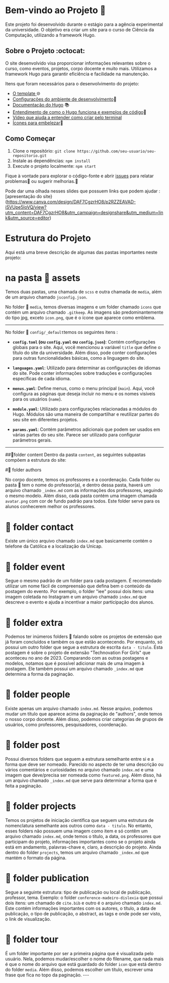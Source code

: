 # Bem-vindo ao Projeto 👋

Este projeto foi desenvolvido durante o estágio para a agência experimental da universidade. O objetivo era criar um site para o curso de Ciência da Computação, utilizando a framework Hugo.

## Sobre o Projeto :octocat: 

O site desenvolvido visa proporcionar informações relevantes sobre o curso, como eventos, projetos, corpo docente e muito mais. Utilizamos a framework Hugo para garantir eficiência e facilidade na manutenção.


Itens que foram necessários para o desenvolvimento do projeto:

- [ O template ](https://github.com/HugoBlox/theme-research-group) 🌐
- [Configurações do ambiente de desenvolvimento](https://www.youtube.com/watch?v=hjD9jTi_DQ4)💎
- [Documentação do Hugo](https://gohugo.io/documentation/) 📚
- [Entendimento de como o Hugo funciona e exemplos de código](https://kinsta.com/pt/blog/site-estatico-hugo/)📖
- [Vídeo que ajuda a entender como criar pelo terminal](https://www.youtube.com/watch?v=RBhCQMbKFSo&t=5345s&pp=ygUOSFVHTyBGUkFNRVdPUks%3D)
- [Ícones para embelezar](https://gist.github.com/rxaviers/7360908)💄

## Como Começar

1. Clone o repositório: `git clone https://github.com/seu-usuario/seu-repositorio.git`
2. Instale as dependências: `npm install`
3. Execute o projeto localmente: `npm start`

Fique à vontade para explorar o código-fonte e abrir [issues](link_para_nova_issue) para relatar problemas🐛  ou sugerir melhorias.🌱

Pode dar uma olhada nesses slides que possuem links que podem ajudar : [apresentação do site}(https://www.canva.com/design/DAF7CgzrHO8/p2RZZEAVAD-iSVUpe5IoVQ/view?utm_content=DAF7CgzrHO8&utm_campaign=designshare&utm_medium=link&utm_source=editor)


# Estrutura do Projeto

Aqui está uma breve descrição de algumas das pastas importantes neste projeto:


# na pasta 📂 assets

Temos duas pastas, uma chamada de `scss` e outra chamada de `media`, além de um arquivo chamado `jsconfig.json`.



No folder 📂 `media`, temos diversas imagens e um folder chamado `icons` que contém um arquivo chamado `.gitkeep`. As imagens são predominantemente do tipo jpg, exceto `icon.png`, que é o ícone que aparece como emblema.


---

No folder 📂 `config/_default`temos os seguintes itens :

- **`config.toml` (ou `config.yaml` ou `config.json`)**: Contém configurações globais para o site. Aqui, você mencionou a variável `title` que define o título do site da universidade. Além disso, pode conter configurações para outras funcionalidades básicas, como a linguagem do site.

- **`languages.yaml`**: Utilizado para determinar as configurações de idiomas do site. Pode conter informações sobre traduções e configurações específicas de cada idioma.

- **`menus.yaml`**: Define menus, como o menu principal (`main`). Aqui, você configura as páginas que deseja incluir no menu e os nomes visíveis para os usuários (`name`).

- **`module.yaml`**: Utilizado para configurações relacionadas a módulos do Hugo. Módulos são uma maneira de compartilhar e reutilizar partes do seu site em diferentes projetos.

- **`params.yaml`**: Contém parâmetros adicionais que podem ser usados em várias partes do seu site. Parece ser utilizado para configurar parâmetros gerais.

---

##📂folder content
Dentro da pasta `content`, as seguintes subpastas compõem a estrutura do site:

#📂  folder authors

No corpo docente, temos os professores e a coordenação. Cada folder ou pasta 📂  tem o nome do professor(a), e dentro dessa pasta, haverá um arquivo chamado `_index.md` com as informações dos professores, seguindo o mesmo modelo. Além disso, cada pasta contém uma imagem chamada `avatar.png` com cor de fundo padrão para todos. Este folder serve para os alunos conhecerem melhor os professores.

# 📂  folder contact

Existe um único arquivo chamado `index.md` que basicamente contém o telefone da Católica e a localização da Unicap.

# 📂  folder event

Segue o mesmo padrão de um folder para cada postagem. É recomendado utilizar um nome fácil de compreensão que defina bem o conteúdo da postagem do evento. Por exemplo, o folder "iee" possui dois itens: uma imagem coletada no Instagram e um arquivo chamado `index.md` que descreve o evento e ajuda a incentivar a maior participação dos alunos.

# 📂 folder  extra

Podemos ter inúmeros folders 📂 falando sobre os projetos de extensão que já foram concluídos e também os que estão acontecendo. Por enquanto, só possui um outro folder que segue a estrutura de escrita `data - titulo`. Esta postagem é sobre o projeto de extensão "Technovation For Girls" que aconteceu no ano de 2023. Comparando com as outras postagens e modelos, notamos que é possível adicionar mais de uma imagem à postagem. Ele também possui um arquivo chamado `_index.md` que determina a forma da paginação.

# 📂  folder people

Existe apenas um arquivo chamado `index.md`. Nesse arquivo, podemos mudar um título que aparece acima da paginação de "authors", onde temos o nosso corpo docente. Além disso, podemos criar categorias de grupos de usuários, como professores, pesquisadores, coordenação.

# 📂  folder  post

Possui diversos folders que seguem a estrutura semelhante entre si e a forma que deve ser nomeado. Parecido no aspecto de ter uma descrição ou vários comentários e curiosidades no arquivo chamado `index.md` e uma imagem que deve/precisa ser nomeada como `featured.png`. Além disso, há um arquivo chamado `_index.md` que serve para determinar a forma que é feita a paginação.

# 📂 folder  projects

Temos os projetos de iniciação científica que seguem uma estrutura de nomenclatura semelhante aos outros como `data - titulo`. No entanto, esses folders não possuem uma imagem como item e só contêm um arquivo chamado `index.md`, onde temos o título, a data, os professores que participam do projeto, informações importantes como se o projeto ainda está em andamento, palavras-chave e, claro, a descrição do projeto. Ainda dentro do folder `projects`, temos um arquivo chamado `_index.md` que mantém o formato da página.

# 📂  folder publication

Segue a seguinte estrutura: tipo de publicação ou local de publicação, professor, tema. Exemplo: o folder `conference-madeiro-dislexia` que possui dois itens: um chamado de `cite.bib` e outro é o arquivo chamado `index.md`. Este contém informações importantes com os autores, o título, a data de publicação, o tipo de publicação, o abstract, as tags e onde pode ser visto, o link de visualização.

# 📂 folder tour

É um folder importante por ser a primeira página que é visualizada pelo usuário. Nela, podemos mudar/escolher o nome do filename, que nada mais é que o nome do arquivo que está guardado do folder `icon` que está dentro do folder `media`. Além disso, podemos escolher um título, escrever uma frase que fica no topo da paginação.                     ---